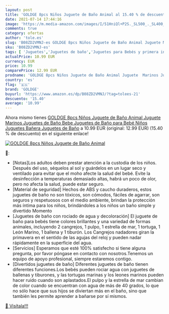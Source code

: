 ```yaml
---
layout: post
title: 'GOLDGE 8pcs Niños Juguete de Baño Animal al 15.40 % de descuento'
date: 2021-07-14 17:44:16
image: 'https://m.media-amazon.com/images/I/51HniQl+P2S._SL500_._SL400_.jpg'
comments: true
category: ofertas
author: 'tole.es'
slug: 'B08ZD2VMNJ-es GOLDGE 8pcs Niños Juguete de Baño Animal Juguete Marinos...'
sku: 'B08ZD2VMNJ-es'
tags: [ 'Juguetes','Juguetes de baño','Juguetes para Bebés y primera infancia','Juguetes y juegos','bebe','bebé','goldge', ]
actualPrice: 10.99 EUR
currency: EUR
price: 10.99
comparePrice: 12.99 EUR
prodname: 'GOLDGE 8pcs Niños Juguete de Baño Animal Juguete  Marinos Juguetes de Baño Bebe  Juguetes de Baño para Bebé Niños  Juguetes Bañera Juguetes de Baño'
country: 'es'
flag: '🇪🇸'
brand: 'GOLDGE'
buyurl: 'https://www.amazon.es/dp/B08ZD2VMNJ/?tag=tolees-21'
descuento: '15.40'
average: '10.99'
---
```


Ahora mismo tienes [GOLDGE 8pcs Niños Juguete de Baño Animal Juguete  Marinos Juguetes de Baño Bebe  Juguetes de Baño para Bebé Niños  Juguetes Bañera Juguetes de Baño](https://www.amazon.es/dp/B08ZD2VMNJ/?tag=tolees-21) a 10.99 EUR (original: 12.99 EUR) (15.40 %  de descuento) en el siguiente enlace!

[![GOLDGE 8pcs Niños Juguete de Baño Animal](https://m.media-amazon.com/images/I/51HniQl+P2S._SL500_._SL400_.jpg)](https://www.amazon.es/dp/B08ZD2VMNJ/?tag=tolees-21)

🔎:

- [Notas]Los adultos deben prestar atención a la custodia de los niños. Después del uso, séquelos al sol y guárdelos en un lugar seco y ventilado para evitar que el moho afecte la salud del bebé. Evite la desinfección a temperaturas demasiado altas, habrá un poco de olor, pero no afecta la salud, puede estar seguro.
- [Material de seguridad] Hechos de ABS y caucho duraderos, estos juguetes de baño no son tóxicos, son cómodos, fáciles de agarrar, son seguros y respetuosos con el medio ambiente, brindan la protección más íntima para los niños, brindándoles a los niños un baño simple y divertido Momento
- [Juguetes de baño con rociado de agua y decoloración] El juguete de baño para bebés tiene colores brillantes y una variedad de formas animales, incluyendo 2 cangrejos, 1 pulpo, 1 estrella de mar, 1 tortuga, 1 León Marino, 1 ballena y 1 tiburón. Los Cangrejos nadadores giran la primavera en el sentido de las agujas del reloj y pueden nadar rápidamente en la superficie del agua.
- [Servicios] Esperamos que esté 100% satisfecho si tiene alguna pregunta, por favor póngase en contacto con nosotros.Tenemos un equipo de apoyo profesional, siempre estaremos contigo.
- [Divertidos juguetes de baño] Diferentes juguetes de baño tienen diferentes funciones.Los bebés pueden rociar agua con juguetes de ballenas y tiburones, y las tortugas marinas y los leones marinos pueden hacer ruido cuando son aplastados.El pulpo y la estrella de mar cambian de color cuando se encuentran con agua de más de 40 grados, lo que no sólo hace que sus hijos se diviertan más en el baño, sino que también les permite aprender a bañarse por sí mismos.

[🛒 Visítala!!!](https://www.amazon.es/dp/B08ZD2VMNJ/?tag=tolees-21)

